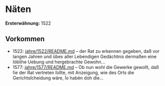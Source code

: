 # Näten

**Ersterwähnung:** 1522

## Vorkommen
- 1522: [jahre/1522/README.md](../jahre/1522/README.md) – der Rat zu erkennen gegeben, daß vor langen
Jahren und übex aller Lebendigen Gedächtnis dermaßen
eine löblihe Uebung und hergebrachte Gewohn...
- 1577: [jahre/1577/README.md](../jahre/1577/README.md) – Ob
nun wohl die Gewerke gewollt, daß ſie der Rat vertreten
ſollte, mit Anzeigung, wie des Orts die Gerichtsſcheidung
wäre, ſo habén doh die...
